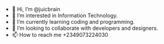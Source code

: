 - 👋 Hi, I’m @juicbrain
- 👀 I’m interested in Information Technology.
- 🌱 I’m currently learning coding and programming.
- 💞️ I’m looking to collaborate with developers and designers.
- 📫 How to reach me +2349073224030

<!---
juicbrain/juicbrain is a ✨ special ✨ repository because its `README.md` (this file) appears on your GitHub profile.
You can click the Preview link to take a look at your changes.
--->
